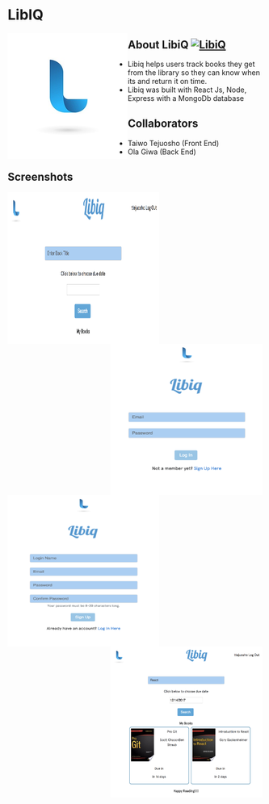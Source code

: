 # LibIQ
<img src="./client/src/images/LibiqLogo2.jpg" align="left" />

## About LibiQ [![LibiQ](./client/src/images/LibiqLogo2jpg)](https://github.com/ttejuosho/libiq)
- Libiq helps users track books they get from the library so they can know when its and return it on time.
- Libiq was built with React Js, Node, Express with a MongoDb database

## Collaborators
- Taiwo Tejuosho (Front End)
- Ola Giwa (Back End)

## Screenshots
<img src="./client/src/images/user.png" width=300px height=300px align="left"/>
<img src="./client/src/images/login.png" width=300px height=300px align="right"/>
<img src="./client/src/images/signup.png" width=300px height=300px align="left"/>
<img src="./client/src/images/book.png" width=300px height=300px align="right"/>